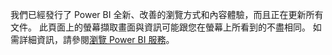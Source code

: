 我們已經發行了 Power BI 全新、改善的瀏覽方式和內容體驗，而且正在更新所有文件。
此頁面上的螢幕擷取畫面與資訊可能跟您在螢幕上所看到的不盡相同。 如需詳細資訊，請參閱[瀏覽 Power BI 服務](../service-the-new-power-bi-experience.md)。</font>
